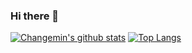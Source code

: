 ### Hi there 👋

[![Changemin's github stats](https://github-readme-stats.vercel.app/api?username=Changemin)](https://github.com/anuraghazra/github-readme-stats)
[![Top Langs](https://github-readme-stats.vercel.app/api/top-langs/?username=Changemin)](https://github.com/anuraghazra/github-readme-stats)
